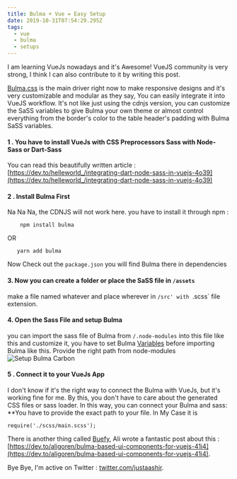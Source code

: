```yaml
---
title: Bulma + Vue = Easy Setup
date: 2019-10-31T07:54:29.295Z
tags:
  - vue
  - bulma
  - setups
---
```

I am learning VueJs nowadays and it's Awesome! VueJS community is very strong, I think I can also contribute to it by writing this post.

[Bulma.css](http://bulma.io) is the main driver right now to make responsive designs and it's very customizable and modular as they say, You can easily integrate it into VueJS workflow. It's not like just using the cdnjs version, you can customize the SaSS variables to give Bulma your own theme or almost control everything from the border's color to the table header's padding with Bulma SaSS variables. 
#### 1 . You have to install VueJs with CSS Preprocessors Sass with Node-Sass or Dart-Sass
You can read this beautifully written article : [https://dev.to/helleworld_/integrating-dart-node-sass-in-vuejs-4o39](https://dev.to/helleworld_/integrating-dart-node-sass-in-vuejs-4o39) 

#### 2 . Install Bulma First
Na Na Na, the CDNJS will not work here. you have to install it through npm :
```
    npm install bulma  
```
OR
```
   yarn add bulma
```
Now Check out the `package.json` you will find Bulma there in dependencies

#### 3. Now you can create a folder or place the SaSS file in `/assets` 
make a file named whatever and place wherever in `/src' with `.scss` file extension.

#### 4. Open the Sass File and setup Bulma
you can import the sass file of Bulma from `/.node-modules` into this file like this and customize it, you have to set Bulma [Variables](https://bulma.io/documentation/customize/variables/) before importing Bulma like this. Provide the right path from node-modules
![Setup Bulma Carbon](https://thepracticaldev.s3.amazonaws.com/i/hdtbma337wcz4318ad51.png)

#### 5 . Connect it to your VueJs App
I don't know if it's the right way to connect the Bulma with VueJs, but it's working fine for me. By this, you don't have to care about the generated CSS files or sass loader. In this way, you can connect your Bulma and sass: **You have to provide the exact path to your file. In My Case it is

    require('./scss/main.scss');

There is another thing called [Buefy](buefy.org), Ali wrote a fantastic post about this : [https://dev.to/aligoren/bulma-based-ui-components-for-vuejs-41i4](https://dev.to/aligoren/bulma-based-ui-components-for-vuejs-41i4).

Bye Bye, I'm active on Twitter : [twitter.com/justaashir](twitter.com/justaashir).
